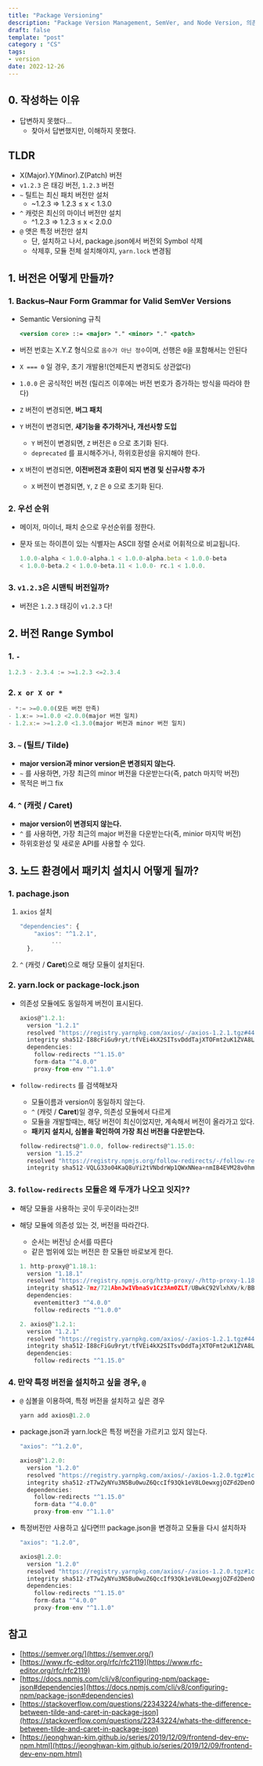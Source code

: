 ```yaml
---
title: "Package Versioning"
description: "Package Version Management, SemVer, and Node Version, 의존성 모듈" 
draft: false 
template: "post"
category : "CS"
tags:
- version
date: 2022-12-26
---
```

## 0. 작성하는 이유

- 답변하지 못했다…
    - 찾아서 답변했지만, 이해하지 못했다.

## TLDR

- X(Major).Y(Minor).Z(Patch) 버전
- `v1.2.3` 은 태깅 버전, `1.2.3` 버전
- `~` 틸트는 최신 패치 버전만 설처
    - ~1.2.3 ⇒ 1.2.3 ≤ x < 1.3.0
- `^` 캐럿은 최신의 마이너 버전만 설치
    - ^1.2.3 ⇒ 1.2.3 ≤ x < 2.0.0
- `@` 앳은 특정 버전만 설치
    - 단, 설치하고 나서, package.json에서 버전외 Symbol 삭제
    - 삭제후, 모듈 전체 설치해야지, `yarn.lock` 변경됨

## 1. 버전은 어떻게 만들까?

### 1. **Backus–Naur Form Grammar for Valid SemVer Versions**

- Semantic Versioning 규칙

    ```jsx
    <version core> ::= <major> "." <minor> "." <patch>
    ```

- 버전 번호는 X.Y.Z 형식으로 `음수가 아닌 정수`이며, 선행은 `0`을 포함해서는 안된다
- `X === 0` 일 경우, 초기 개발용!(언제든지 변경되도 상관없다)
- `1.0.0` 은 공식적인 버전 (릴리즈 이후에는 버전 번호가 증가하는 방식을 따라야 한다)
- `Z` 버전이 변경되면, **버그 패치**
- `Y` 버전이 변경되면, **새기능을 추가하거나, 개선사항 도입**
    - `Y` 버전이 변경되면, `Z` 버전은 `0` 으로 초기화 된다.
    - `deprecated` 를 표시해주거나, 하위호환성을 유지해야 한다.
- `X` 버전이 변경되면, **이전버전과 호환이 되지 변경 및 신규사항 추가**
    - `X` 버전이 변경되면, `Y`, `Z` 은  `0` 으로 초기화 된다.

### 2. 우선 순위

- 메이저, 마이너, 패치 순으로 우선순위를 정한다.
- 문자 또는 하이픈이 있는 식별자는 ASCII 정렬 순서로 어휘적으로 비교됩니다.

    ```jsx
    1.0.0-alpha < 1.0.0-alpha.1 < 1.0.0-alpha.beta < 1.0.0-beta
    < 1.0.0-beta.2 < 1.0.0-beta.11 < 1.0.0- rc.1 < 1.0.0.
    ```


### 3. `v1.2.3`은 시맨틱 버전일까?

- 버전은 `1.2.3` 태깅이 `v1.2.3` 다!

## 2. 버전 Range Symbol

### 1. `-`

```jsx
1.2.3 - 2.3.4 := >=1.2.3 <=2.3.4
```

### 2. `x or X or *`

```jsx
- *:= >=0.0.0(모든 버전 만족)
- 1.x:= >=1.0.0 <2.0.0(major 버전 일치)
- 1.2.x:= >=1.2.0 <1.3.0(major 버전과 minor 버전 일치)
```

### 3. `~` (틸트/ **Tilde**)

- **major version과 minor version은 변경되지 않는다.**
- `~` 를 사용하면, 가장 최근의 minor 버전을 다운받는다(즉, patch 마지막 버전)
- 목적은 버그 fix

### 4. `^` (캐럿 / **Caret**)

- **major version이 변경되지 않는다.**
- `^` 를 사용하면, 가장 최근의 major 버전을 다운받는다(즉, minior 마지막 버전)
- 하위호완성 및 새로운 API를 사용할 수 있다.

## 3. 노드 환경에서 패키치 설치시 어떻게 될까?

### 1. pachage.json

1. `axios` 설치

    ```jsx
    "dependencies": {
        "axios": "^1.2.1",
    		 ...
      },
    ```

2. `^` (캐럿 / **Caret**)으로 해당 모듈이 설치된다.

### 2. yarn.lock or package-lock.json

- 의존성 모듈에도 동일하게 버전이 표시된다.

    ```jsx
    axios@^1.2.1:
      version "1.2.1"
      resolved "https://registry.yarnpkg.com/axios/-/axios-1.2.1.tgz#44cf04a3c9f0c2252ebd85975361c026cb9f864a"
      integrity sha512-I88cFiGu9ryt/tfVEi4kX2SITsvDddTajXTOFmt2uK1ZVA8LytjtdeyefdQWEf5PU8w+4SSJDoYnggflB5tW4A==
      dependencies:
        follow-redirects "^1.15.0"
        form-data "^4.0.0"
        proxy-from-env "^1.1.0"
    ```

- `follow-redirects` 를 검색해보자
    - 모듈이름과 version이 동일하지 않는다.
    - `^` (캐럿 / **Caret**)일 경우, 의존성 모듈에서 다르게
    - 모듈을 개발할때는, 해당 버전이 최신이었지만, 계속해서 버전이 올라가고 있다.
    - **패키지 설치시, 심볼을 확인하여 가장 최신 버전을 다운받는다.**

    ```jsx
    follow-redirects@^1.0.0, follow-redirects@^1.15.0:
      version "1.15.2"
      resolved "https://registry.npmjs.org/follow-redirects/-/follow-redirects-1.15.2.tgz"
      integrity sha512-VQLG33o04KaQ8uYi2tVNbdrWp1QWxNNea+nmIB4EVM28v0hmP17z7aG1+wAkNzVq4KeXTq3221ye5qTJP91JwA==
    ```


### 3. `follow-redirects` 모듈은 왜 두개가 나오고 잇지??

- 해당 모듈을 사용하는 곳이 두곳이라는것!!
- 해당 모듈에 의존성 있는 것, 버전을 따라간다.
    - 순서는 버전닝 순서를 따른다
    - 같은 범위에 있는 버전은 한 모듈만 바로보게 한다.

    ```jsx
    1. http-proxy@^1.18.1:
      version "1.18.1"
      resolved "https://registry.npmjs.org/http-proxy/-/http-proxy-1.18.1.tgz"
      integrity sha512-7mz/721AbnJwIVbnaSv1Cz3Am0ZLT/UBwkC92VlxhXv/k/BBQfM2fXElQNC27BVGr0uwUpplYPQM9LnaBMR5NQ==
      dependencies:
        eventemitter3 "^4.0.0"
        follow-redirects "^1.0.0"
    
    2. axios@^1.2.1:
      version "1.2.1"
      resolved "https://registry.yarnpkg.com/axios/-/axios-1.2.1.tgz#44cf04a3c9f0c2252ebd85975361c026cb9f864a"
      integrity sha512-I88cFiGu9ryt/tfVEi4kX2SITsvDddTajXTOFmt2uK1ZVA8LytjtdeyefdQWEf5PU8w+4SSJDoYnggflB5tW4A==
      dependencies:
        follow-redirects "^1.15.0"
    ```


### 4. 만약 특정 버전을 설치하고 싶을 경우, `@`

- `@` 심볼을 이용하여, 특정 버전을 설치하고 싶은 경우

    ```jsx
    yarn add axios@1.2.0
    ```

- package.json과 yarn.lock은 특정 버전을 가르키고 있지 않는다.

    ```jsx
    "axios": "^1.2.0",
    
    axios@^1.2.0:
      version "1.2.0"
      resolved "https://registry.yarnpkg.com/axios/-/axios-1.2.0.tgz#1cb65bd75162c70e9f8d118a905126c4a201d383"
      integrity sha512-zT7wZyNYu3N5Bu0wuZ6QccIf93Qk1eV8LOewxgjOZFd2DenOs98cJ7+Y6703d0wkaXGY6/nZd4EweJaHz9uzQw==
      dependencies:
        follow-redirects "^1.15.0"
        form-data "^4.0.0"
        proxy-from-env "^1.1.0"
    ```

- 특정버전만 사용하고 싶다면!!! package.json을 변경하고 모듈을 다시 설치하자

    ```jsx
    "axios": "1.2.0",
    
    axios@1.2.0:
      version "1.2.0"
      resolved "https://registry.yarnpkg.com/axios/-/axios-1.2.0.tgz#1cb65bd75162c70e9f8d118a905126c4a201d383"
      integrity sha512-zT7wZyNYu3N5Bu0wuZ6QccIf93Qk1eV8LOewxgjOZFd2DenOs98cJ7+Y6703d0wkaXGY6/nZd4EweJaHz9uzQw==
      dependencies:
        follow-redirects "^1.15.0"
        form-data "^4.0.0"
        proxy-from-env "^1.1.0"
    
    ```


## 참고

- [https://semver.org/](https://semver.org/)
- [https://www.rfc-editor.org/rfc/rfc2119](https://www.rfc-editor.org/rfc/rfc2119)
- [https://docs.npmjs.com/cli/v8/configuring-npm/package-json#dependencies](https://docs.npmjs.com/cli/v8/configuring-npm/package-json#dependencies)
- [https://stackoverflow.com/questions/22343224/whats-the-difference-between-tilde-and-caret-in-package-json](https://stackoverflow.com/questions/22343224/whats-the-difference-between-tilde-and-caret-in-package-json)
- [https://jeonghwan-kim.github.io/series/2019/12/09/frontend-dev-env-npm.html](https://jeonghwan-kim.github.io/series/2019/12/09/frontend-dev-env-npm.html)
